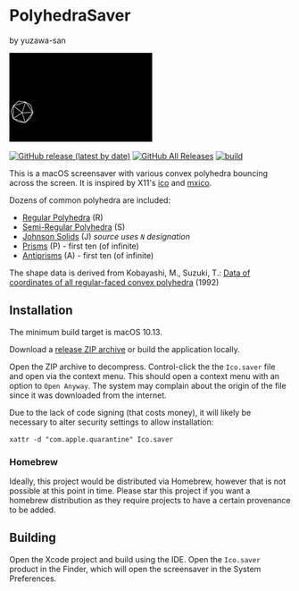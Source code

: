 # PolyhedraSaver
by yuzawa-san

![Example](demo.gif)

[![GitHub release (latest by date)](https://img.shields.io/github/v/release/yuzawa-san/ico-saver)](https://github.com/yuzawa-san/ico-saver/releases)
[![GitHub All Releases](https://img.shields.io/github/downloads/yuzawa-san/ico-saver/total)](https://github.com/yuzawa-san/ico-saver/releases)
[![build](https://github.com/yuzawa-san/ico-saver/workflows/build/badge.svg)](https://github.com/yuzawa-san/ico-saver/actions)

This is a macOS screensaver with various convex polyhedra bouncing across the screen.
It is inspired by X11's [ico](https://www.x.org/releases/unsupported/programs/ico/) and [mxico](https://people.freebsd.org/~maho/mxico/Tamentai.html).

Dozens of common polyhedra are included:

* [Regular Polyhedra](https://en.wikipedia.org/wiki/Regular_polyhedron) (R)
* [Semi-Regular Polyhedra](https://en.wikipedia.org/wiki/Semiregular_polyhedron) (S)
* [Johnson Solids](https://en.wikipedia.org/wiki/Johnson_solid) (J) _source uses `N` designation_
* [Prisms](https://en.wikipedia.org/wiki/Prism_%28geometry%29) (P) - first ten (of infinite)
* [Antiprisms](https://en.wikipedia.org/wiki/Antiprism) (A) - first ten (of infinite)

The shape data is derived from Kobayashi, M., Suzuki, T.: [Data of coordinates of all regular-faced convex polyhedra](http://mitani.cs.tsukuba.ac.jp/polyhedron/) (1992)

## Installation

The minimum build target is macOS 10.13.

Download a [release ZIP archive](https://github.com/yuzawa-san/ico-saver/releases) or build the application locally.

Open the ZIP archive to decompress. Control-click the the `Ico.saver` file and open via the context menu. This should open a context menu with an option to `Open Anyway`.
The system may complain about the origin of the file since it was downloaded from the internet.

Due to the lack of code signing (that costs money), it will likely be necessary to alter security settings to allow installation:

```
xattr -d "com.apple.quarantine" Ico.saver
```

### Homebrew

Ideally, this project would be distributed via Homebrew, however that is not possible at this point in time.
Please star this project if you want a homebrew distribution as they require projects to have a certain provenance to be added.

## Building

Open the Xcode project and build using the IDE.
Open the `Ico.saver` product in the Finder, which will open the screensaver in the System Preferences.